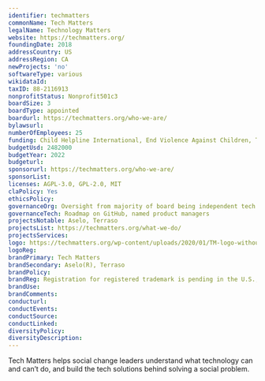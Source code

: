 ```yaml
---
identifier: techmatters
commonName: Tech Matters
legalName: Technology Matters
website: https://techmatters.org/
foundingDate: 2018
addressCountry: US
addressRegion: CA
newProjects: 'no'
softwareType: various
wikidataId:
taxID: 88-2116913
nonprofitStatus: Nonprofit501c3
boardSize: 3
boardType: appointed
boardurl: https://techmatters.org/who-we-are/
bylawsurl:
numberOfEmployees: 25
funding: Child Helpline International, End Violence Against Children, Twilio, Patrick J. McGovern Foundation, Working Capital, Schmidt Futures, Hitz Foundation, Ray and Dagmar Dolby Family Fund, Jenesis, Meta, Peery Foundation, Okta, A Foundation of Philanthropic Funds, Cisco Foundation, IFDC, Omidyar Network, Rainforest Alliance, Skoll Foundation, Splunk, USDA
budgetUsd: 2482000
budgetYear: 2022
budgeturl:
sponsorurl: https://techmatters.org/who-we-are/
sponsorList:
licenses: AGPL-3.0, GPL-2.0, MIT
claPolicy: Yes
ethicsPolicy:
governanceOrg: Oversight from majority of board being independent tech for social good experts
governanceTech: Roadmap on GitHub, named product managers
projectsNotable: Aselo, Terraso
projectsList: https://techmatters.org/what-we-do/
projectsServices:
logo: https://techmatters.org/wp-content/uploads/2020/01/TM-logo-without-tagline-310-x-85.png
logoReg:
brandPrimary: Tech Matters
brandSecondary: Aselo(R), Terraso
brandPolicy:
brandReg: Registration for registered trademark is pending in the U.S., serial number 97422234
brandUse:
brandComments:
conducturl:
conductEvents:
conductSource:
conductLinked:
diversityPolicy:
diversityDescription:
---
```


Tech Matters helps social change leaders understand what technology can and can’t do, and build the tech solutions behind solving a social problem.
